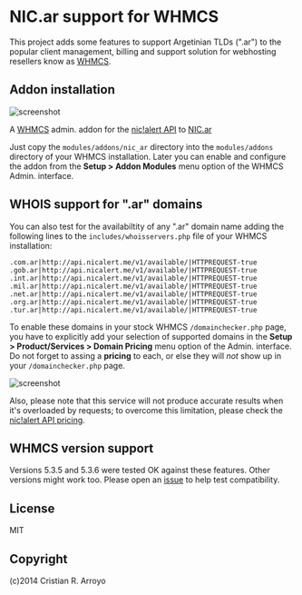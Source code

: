 # NIC.ar support for WHMCS

This project adds some features to support Argetinian TLDs (".ar") to the popular client management, billing and support solution for webhosting resellers know as [WHMCS][whmcs].

## Addon installation

![screenshot](https://raw.github.com/vivaserver/whmcs-nic_ar/master/screenshot-addon.png)

A [WHMCS][whmcs] admin. addon for the [nic!alert API][api] to [NIC.ar][nic]

Just copy the `modules/addons/nic_ar` directory into the `modules/addons` directory of your WHMCS installation.
Later you can enable and configure the addon from the **Setup &gt; Addon Modules** menu option of the WHMCS Admin. interface.

## WHOIS support for ".ar" domains

You can also test for the availabiltity of any ".ar" domain name adding the following lines to the `includes/whoisservers.php` file of your WHMCS installation:

    .com.ar|http://api.nicalert.me/v1/available/|HTTPREQUEST-true
    .gob.ar|http://api.nicalert.me/v1/available/|HTTPREQUEST-true
    .int.ar|http://api.nicalert.me/v1/available/|HTTPREQUEST-true
    .mil.ar|http://api.nicalert.me/v1/available/|HTTPREQUEST-true
    .net.ar|http://api.nicalert.me/v1/available/|HTTPREQUEST-true
    .org.ar|http://api.nicalert.me/v1/available/|HTTPREQUEST-true
    .tur.ar|http://api.nicalert.me/v1/available/|HTTPREQUEST-true

To enable these domains in your stock WHMCS `/domainchecker.php` page, you have to explicitly add your selection of supported domains in the **Setup &gt; Product/Services &gt; Domain Pricing** menu option of the Admin. interface.
Do not forget to assing a **pricing** to each, or else they will *not* show up in your `/domainchecker.php` page.

![screenshot](https://raw.github.com/vivaserver/whmcs-nic_ar/master/screenshot-whois.png)

Also, please note that this service will not produce accurate results when it's overloaded by requests; to overcome this limitation, please check the [nic!alert API pricing][price].

## WHMCS version support

Versions 5.3.5 and 5.3.6 were tested OK against these features. Other versions might work too. Please open an [issue][issue] to help test compatibility.

## License

MIT

## Copyright

(c)2014 Cristian R. Arroyo

[nic]: http://www.nic.ar
[api]: http://api.nicalert.me
[price]: http://api.nicalert.me/pricing
[issue]: https://github.com/vivaserver/whmcs-nic_ar/issues/new
[whmcs]: http://www.whmcs.com
